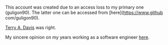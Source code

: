 This account was created due to an access loss to my primary one (guligon90). The latter one can be accessed from [here](https://www.github
com/guligon90).

[Terry A. Davis](https://www.youtube.com/watch?v=z5CvDYFSxhU) was right.

My sincere opinion on my years working as a software engineer [here](https://drive.google.com/file/d/1YxfnsVZJ4dFelXzAidN29Z2_HmzjwQ4_/view?usp=sharing).

